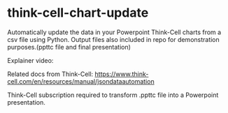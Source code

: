 # think-cell-chart-update
Automatically update the data in your Powerpoint Think-Cell charts from a csv file using Python.
Output files also included in repo for demonstration purposes.(ppttc file and final presentation)

Explainer video: 

Related docs from Think-Cell: https://www.think-cell.com/en/resources/manual/jsondataautomation

Think-Cell subscription required to transform .ppttc file into a Powerpoint presentation. 
